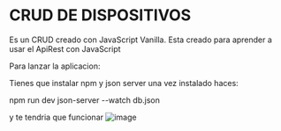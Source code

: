 # CRUD DE DISPOSITIVOS
Es un CRUD creado con JavaScript Vanilla.
Esta creado para aprender a usar el ApiRest 
con JavaScript

Para lanzar la aplicacion:

Tienes que instalar npm
y json server
una vez instalado haces:

npm run dev
json-server --watch db.json

y te tendria que funcionar
![image](https://github.com/jotad9/CRUD_DeDispositivos/assets/94204605/c01df14b-85e0-4c82-92ec-b1c1c1c06378)
